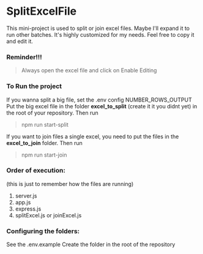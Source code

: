# SplitExcelFile

This mini-project is used to split or join excel files.
Maybe I'll expand it to run other batches.
It's highly customized for my needs.
Feel free to copy it and edit it.

### Reminder!!!

> Always open the excel file and click on Enable Editing

### To Run the project

If you wanna split a big file, set the .env config NUMBER_ROWS_OUTPUT
Put the big excel file in the folder **excel_to_split** (create it it you didnt yet) in the root of your repository.
Then run

> npm run start-split

If you want to join files a single excel, you need to put the files in the **excel_to_join** folder.
Then run

> npm run start-join

### Order of execution:

(this is just to remember how the files are running)

1. server.js
2. app.js
3. express.js
4. splitExcel.js or joinExcel.js

### Configuring the folders:

See the .env.example
Create the folder in the root of the repository
